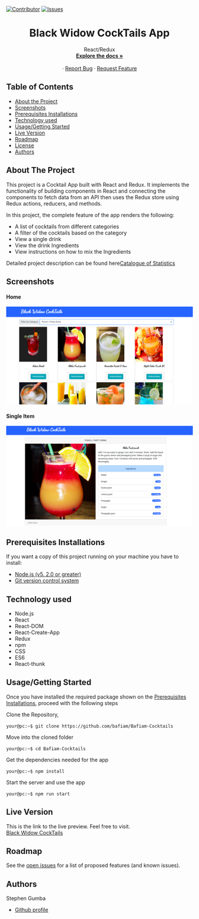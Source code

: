 [![Contributor][contributor-shield]][contributor-url]
[![Issues][issues-shield]][issues-url]
<br />

<p align="center">
  <h1 align="center">Black Widow CockTails App </h1>
  <p align="center">
    React/Redux
    <br />
    <a href="https://github.com/bafiam/Bafiam-Cocktails.git"><strong>Explore the docs »</strong></a>
    <br />
    <br />
    ·
    <a href="https://github.com/bafiam/Bafiam-Cocktails/issues">Report Bug</a>
    ·
    <a href="https://github.com/bafiam/Bafiam-Cocktails/issues">Request Feature</a>
  </p>
</p>

<!-- TABLE OF CONTENTS -->

## Table of Contents

- [About the Project](#about-the-project)
- [Screenshots](#screenshots)
- [Prerequisites Installations](#prerequisites-installations)
- [Technology used](#technology-used)
- [Usage/Getting Started](#how-to-Use)
- [Live Version](#live-version)
- [Roadmap](#roadmap)
- [License](#license)
- [Authors](#authors)

<!-- ABOUT THE PROJECT -->

## About The Project

This project is a Cocktail App built with React and Redux. It implements the functionality of building components in React and connecting the components to fetch data from an API then uses the Redux store using Redux actions, reducers, and methods.

In this project, the complete feature of the app renders the following:

- A list of cocktails from different categories
- A filter of the cocktails based on the category
- View a single drink
- View the drink Ingredients
- View instructions on how to mix the Ingredients

Detailed project description can be found here[Catalogue of Statistics](https://www.notion.so/Catalogue-of-Statistics-72446e7fa33c403a9b6a0bc1de5c6cf5)

## Screenshots

#### Home

<img src="./home.png" alt="screenshot1"/>

#### Single Item

<img src="./item.png" alt="screenshot1"/>

## Prerequisites Installations

<p>If you want a copy of this project running on your machine you have to install:</p>

- <a href="https://nodejs.org/en/">Node.js (v5. 2.0 or greater)</a>
- <a href="https://git-scm.com/downloads">Git version control system</a>

## Technology used

- Node.js
- React
- React-DOM
- React-Create-App
- Redux
- npm
- CSS
- ES6
- React-thunk

## Usage/Getting Started

Once you have installed the required package shown on the [Prerequisites Installations](#required-installations), proceed with the following steps

Clone the Repository,

```Shell
your@pc:~$ git clone https://github.com/bafiam/Bafiam-Cocktails
```

Move into the cloned folder

```Shell
your@pc:~$ cd Bafiam-Cocktails
```

Get the dependencies needed for the app

```Shell
your@pc:~$ npm install
```

Start the server and use the app

```Shell
your@pc:~$ npm run start
```

## Live Version

This is the link to the live preview. Feel free to visit.<br>
[Black Widow CockTails](https://vibrant-jennings-158558.netlify.app/)<br>

<!-- ROADMAP -->

## Roadmap

See the [open issues](https://github.com/bafiam/Bafiam-Cocktails/issues) for a list of proposed features (and known issues).

<!-- CONTACT -->

## Authors

Stephen Gumba

- [Github profile](https://github.com/bafiam)

<!-- MARKDOWN LINKS & IMAGES -->
<!-- https://www.markdownguide.org/basic-syntax/#reference-style-links -->

[contributor-shield]: https://img.shields.io/badge/Contributors-1-%2300ff00
[contributor-url]: https://github.com/bafiam/Bafiam-Cocktails/graphs/contributors
[issues-shield]: https://img.shields.io/badge/issues-0-%2300ff00
[issues-url]: https://github.com/bafiam/Bafiam-Cocktails/issues/
